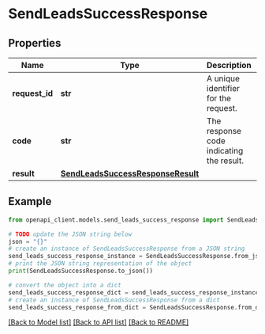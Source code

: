 # SendLeadsSuccessResponse


## Properties

Name | Type | Description | Notes
------------ | ------------- | ------------- | -------------
**request_id** | **str** | A unique identifier for the request. | 
**code** | **str** | The response code indicating the result. | 
**result** | [**SendLeadsSuccessResponseResult**](SendLeadsSuccessResponseResult.md) |  | 

## Example

```python
from openapi_client.models.send_leads_success_response import SendLeadsSuccessResponse

# TODO update the JSON string below
json = "{}"
# create an instance of SendLeadsSuccessResponse from a JSON string
send_leads_success_response_instance = SendLeadsSuccessResponse.from_json(json)
# print the JSON string representation of the object
print(SendLeadsSuccessResponse.to_json())

# convert the object into a dict
send_leads_success_response_dict = send_leads_success_response_instance.to_dict()
# create an instance of SendLeadsSuccessResponse from a dict
send_leads_success_response_from_dict = SendLeadsSuccessResponse.from_dict(send_leads_success_response_dict)
```
[[Back to Model list]](../README.md#documentation-for-models) [[Back to API list]](../README.md#documentation-for-api-endpoints) [[Back to README]](../README.md)


